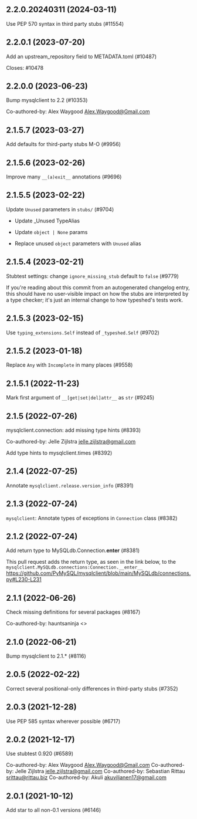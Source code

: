 ## 2.2.0.20240311 (2024-03-11)

Use PEP 570 syntax in third party stubs (#11554)

## 2.2.0.1 (2023-07-20)

Add an upstream_repository field to METADATA.toml (#10487)

Closes: #10478

## 2.2.0.0 (2023-06-23)

Bump mysqlclient to 2.2 (#10353)

Co-authored-by: Alex Waygood <Alex.Waygood@Gmail.com>

## 2.1.5.7 (2023-03-27)

Add defaults for third-party stubs M-O (#9956)

## 2.1.5.6 (2023-02-26)

Improve many `__(a)exit__` annotations (#9696)

## 2.1.5.5 (2023-02-22)

Update `Unused` parameters in `stubs/` (#9704)

* Update _Unused TypeAlias

* Update `object | None` params

* Replace unused `object` parameters with `Unused` alias

## 2.1.5.4 (2023-02-21)

Stubtest settings: change `ignore_missing_stub` default to `false` (#9779)

If you're reading about this commit from an autogenerated changelog entry, this should have no user-visible impact on how the stubs are interpreted by a type checker; it's just an internal change to how typeshed's tests work.

## 2.1.5.3 (2023-02-15)

Use `typing_extensions.Self` instead of `_typeshed.Self` (#9702)

## 2.1.5.2 (2023-01-18)

Replace `Any` with `Incomplete` in many places (#9558)

## 2.1.5.1 (2022-11-23)

Mark first argument of `__[get|set|del]attr__` as `str` (#9245)

## 2.1.5 (2022-07-26)

mysqlclient.connection: add missing type hints (#8393)

Co-authored-by: Jelle Zijlstra <jelle.zijlstra@gmail.com>

Add type hints to mysqlclient.times (#8392)

## 2.1.4 (2022-07-25)

Annotate `mysqlclient.release.version_info` (#8391)

## 2.1.3 (2022-07-24)

`mysqlclient`: Annotate types of exceptions in `Connection` class (#8382)

## 2.1.2 (2022-07-24)

Add return type to MySQLdb.Connection.__enter__ (#8381)

This pull request adds the return type, as seen in the link below, to the `mysqlclient.MySQLdb.connections:Connection.__enter__`
https://github.com/PyMySQL/mysqlclient/blob/main/MySQLdb/connections.py#L230-L231

## 2.1.1 (2022-06-26)

Check missing definitions for several packages (#8167)

Co-authored-by: hauntsaninja <>

## 2.1.0 (2022-06-21)

Bump mysqlclient to 2.1.* (#8116)

## 2.0.5 (2022-02-22)

Correct several positional-only differences in third-party stubs (#7352)

## 2.0.3 (2021-12-28)

Use PEP 585 syntax wherever possible (#6717)

## 2.0.2 (2021-12-17)

Use stubtest 0.920 (#6589)

Co-authored-by: Alex Waygood <Alex.Waygood@Gmail.com>
Co-authored-by: Jelle Zijlstra <jelle.zijlstra@gmail.com>
Co-authored-by: Sebastian Rittau <srittau@rittau.biz>
Co-authored-by: Akuli <akuviljanen17@gmail.com>

## 2.0.1 (2021-10-12)

Add star to all non-0.1 versions (#6146)

